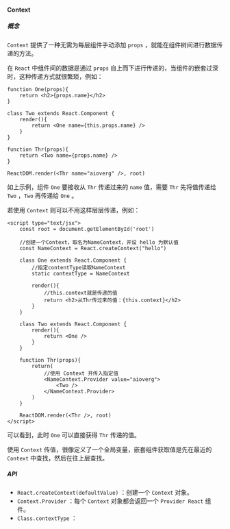 #### Context

##### 概念

`Context` 提供了一种无需为每层组件手动添加 `props` ，就能在组件树间进行数据传递的方法。

在 `React` 中组件间的数据是通过 `props` 自上而下进行传递的，当组件的嵌套过深时，这种传递方式就很繁琐，例如：

```react
function One(props){
    return <h2>{props.name}</h2>
}

class Two extends React.Component {
    render(){
        return <One name={this.props.name} />
    }
}

function Thr(props){
    return <Two name={props.name} />
}

ReactDOM.render(<Thr name="aioverg" />, root)
```

 如上示例，组件 `One` 要接收从 `Thr` 传递过来的 `name` 值，需要 `Thr` 先将值传递给 `Two` ，`Two` 再传递给 `One` 。

若使用 `Context` 则可以不用这样层层传递，例如：

```react
<script type="text/jsx">
    const root = document.getElementById('root')
    
    //创建一个Context，取名为NameContext，并设 hello 为默认值
    const NameContext = React.createContext("hello")

    class One extends React.Component {
        //指定contentType读取NameContext
        static contextType = NameContext
        
        render(){
            //this.context就是传递的值
            return <h2>从Thr传过来的值：{this.context}</h2>
        }
    }

    class Two extends React.Component {
        render(){
            return <One />
        }
    }
		
    function Thr(props){
        return(
            //使用 Context 并传入指定值
            <NameContext.Provider value="aioverg">
                <Two />
            </NameContext.Provider>
        ) 
    }

    ReactDOM.render(<Thr />, root)
</script>
```

可以看到，此时 `One` 可以直接获得 `Thr` 传递的值。

使用 `Context` 传值，很像定义了一个全局变量，嵌套组件获取值是先在最近的 `Context` 中查找，然后在往上层查找。

##### API

- `React.createContext(defaultValue)` ：创建一个 `Context` 对象。
- `Context.Provider` ：每个 `Context` 对象都会返回一个 `Provider React` 组件。
- `Class.contextType` ：